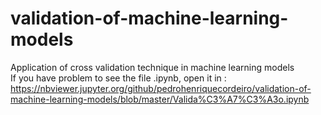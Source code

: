 # validation-of-machine-learning-models
Application of cross validation technique in machine learning models
</br>
If you have problem to see the file .ipynb, open it in : https://nbviewer.jupyter.org/github/pedrohenriquecordeiro/validation-of-machine-learning-models/blob/master/Valida%C3%A7%C3%A3o.ipynb
